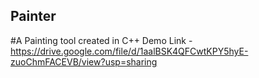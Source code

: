 ## Painter
#A Painting tool created in C++
Demo Link - https://drive.google.com/file/d/1aalBSK4QFCwtKPY5hyE-zuoChmFACEVB/view?usp=sharing
